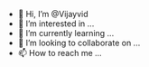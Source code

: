 - 👋 Hi, I’m @Vijayvid
- 👀 I’m interested in ...
- 🌱 I’m currently learning ...
- 💞️ I’m looking to collaborate on ...
- 📫 How to reach me ...

<!---
Vijayvid/Vijayvid is a ✨ special ✨ repository because its `README.md` (this file) appears on your GitHub profile.
You can click the Preview link to take a look at your changes.
--->
